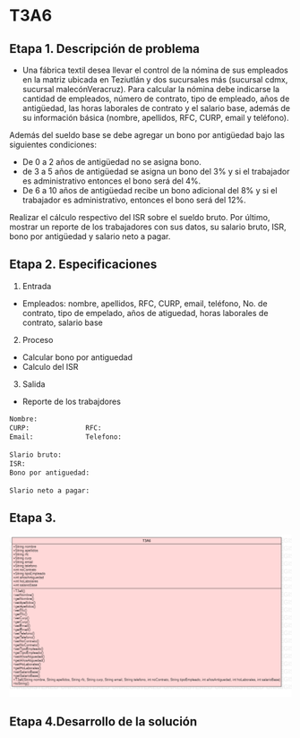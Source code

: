# T3A6
## Etapa 1. Descripción de problema 

- Una fábrica textil desea llevar el control de la nómina de sus empleados en la matriz ubicada en Teziutlán y dos sucursales más (sucursal cdmx, sucursal malecónVeracruz). Para calcular la nómina debe indicarse la cantidad de empleados, número de contrato, tipo de empleado, años de antigüedad, las horas laborales de contrato y el salario base, además de su información básica (nombre, apellidos, RFC, CURP, email y teléfono).

Además del sueldo base se debe agregar un bono por antigüedad bajo las siguientes condiciones:

 -  De 0 a 2 años de antigüedad no se asigna bono.
 -  de 3 a 5 años de antigüedad se asigna un bono del 3% y si el trabajador es administrativo entonces el bono será del 4%.
 -  De 6 a 10 años de antigüedad recibe un bono adicional del 8% y si el trabajador es administrativo, entonces el bono será del 12%.

Realizar el cálculo respectivo del ISR sobre el sueldo bruto.
Por último, mostrar un reporte de los trabajadores con sus datos, su salario bruto, ISR, bono por antigüedad y salario neto a pagar.


## Etapa 2. Especificaciones


1. Entrada 
 - Empleados: nombre, apellidos, RFC, CURP, email, teléfono, No. de contrato, tipo de empelado, años de atiguedad, horas laborales de contrato, salario base 

2. Proceso
 - Calcular bono por antiguedad 
 - Calculo del ISR

3. Salida
 - Reporte de los trabajdores 
~~~
Nombre:                     
CURP:              RFC: 
Email:             Telefono:

Slario bruto:
ISR:
Bono por antiguedad:

Slario neto a pagar:
~~~

## Etapa 3.
![](https://github.com/EsmeraldaMD/T3A6/blob/main/T3a6.png)

## Etapa 4.Desarrollo de la solución

